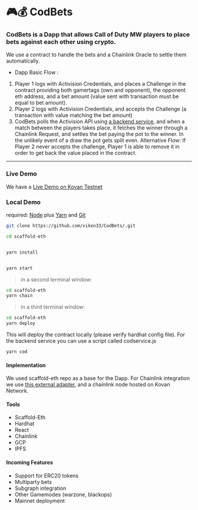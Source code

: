 # 🎮️💰️ CodBets

### CodBets is a Dapp that allows Call of Duty MW players to place bets against each other using crypto.
 We use a contract to handle the bets and a Chainlink Oracle to settle them automatically.
 
- Dapp Basic Flow :
 1) Player 1 logs with Activision Credentials, and places a Challenge in the contract providing both gamertags (own and opponent), the opponent eth address, and a bet amount (value sent with transaction must be equal to bet amount). 
 2) Player 2 logs with Activision Credentials, and accepts the Challenge (a transaction with value matching the bet amount)
 3) CodBets polls the Activision API using [a backend service](https://github.com/viken33/match-collector), and when a match between the players takes place, it fetches the winner through a Chainlink Request, and settles the bet paying the pot to the winner. In the unlikely event of a draw the pot gets split even.
 Alternative Flow: If Player 2 never accepts the challenge, Player 1 is able to remove it in order to get back the value placed in the contract.


---
### Live Demo

We have a [Live Demo on Kovan Testnet](https://ipfs.io/ipfs/QmSNDUpJauzSb9VGs2d2Kzy7De3Ac1mNZ4gSjK4nHWiS4c) 


### Local Demo
required: [Node](https://nodejs.org/dist/latest-v12.x/) plus [Yarn](https://classic.yarnpkg.com/en/docs/install/) and [Git](https://git-scm.com/downloads)


```bash
git clone https://github.com/viken33/CodBets/.git

cd scaffold-eth
```

```bash

yarn install

```

```bash

yarn start

```

> in a second terminal window:

```bash
cd scaffold-eth
yarn chain

```

> in a third terminal window:

```bash
cd scaffold-eth
yarn deploy

```
This will deploy the contract locally (please verify hardhat config file).
For the backend service you can use a script called codservice.js

```bash
yarn cod

```

#### Implementation 

We used scaffold-eth repo as a base for the Dapp.
For Chainlink integration we use [this external adapter](https://github.com/viken33/CodBets-external-CL-adapter), and a chainlink node hosted on Kovan Network.

#### Tools

- Scaffold-Eth
- Hardhat
- React
- Chainlink
- GCP
- IPFS

#### Incoming Features

- Support for ERC20 tokens
- Multiparty bets
- Subgraph integration
- Other Gamemodes (warzone, blackops)
- Mainnet deployment







